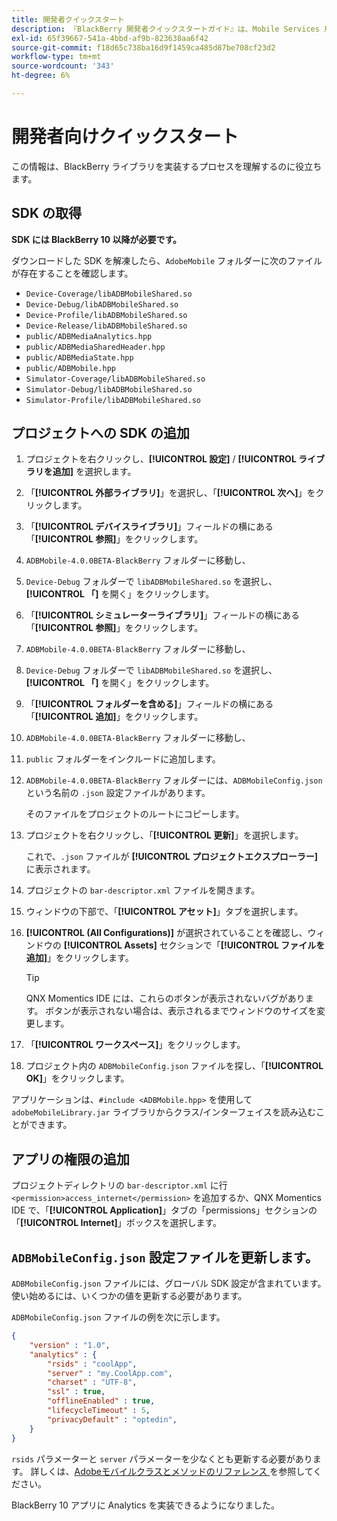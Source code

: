 ```yaml
---
title: 開発者クイックスタート
description: 『BlackBerry 開発者クイックスタートガイド』は、Mobile Services 用の BlackBerry ライブラリを実装するプロセスを理解するのに役立ちます。
exl-id: 65f39667-541a-4bbd-af9b-823638aa6f42
source-git-commit: f18d65c738ba16d9f1459ca485d87be708cf23d2
workflow-type: tm+mt
source-wordcount: '343'
ht-degree: 6%

---
```


# 開発者向けクイックスタート

この情報は、BlackBerry ライブラリを実装するプロセスを理解するのに役立ちます。

## SDK の取得

**SDK には BlackBerry 10 以降が必要です。**

ダウンロードした SDK を解凍したら、`AdobeMobile` フォルダーに次のファイルが存在することを確認します。

* `Device-Coverage/libADBMobileShared.so`
* `Device-Debug/libADBMobileShared.so`
* `Device-Profile/libADBMobileShared.so`
* `Device-Release/libADBMobileShared.so`
* `public/ADBMediaAnalytics.hpp`
* `public/ADBMediaSharedHeader.hpp`
* `public/ADBMediaState.hpp`
* `public/ADBMobile.hpp`
* `Simulator-Coverage/libADBMobileShared.so`
* `Simulator-Debug/libADBMobileShared.so`
* `Simulator-Profile/libADBMobileShared.so`

## プロジェクトへの SDK の追加

1. プロジェクトを右クリックし、**[!UICONTROL 設定]** / **[!UICONTROL ライブラリを追加]** を選択します。
1. 「**[!UICONTROL 外部ライブラリ]**」を選択し、「**[!UICONTROL 次へ]**」をクリックします。
1. 「**[!UICONTROL デバイスライブラリ]**」フィールドの横にある「**[!UICONTROL 参照]**」をクリックします。
1. `ADBMobile-4.0.0BETA-BlackBerry` フォルダーに移動し、
1. `Device-Debug` フォルダーで `libADBMobileShared.so` を選択し、**[!UICONTROL 「]** を開く」をクリックします。
1. 「**[!UICONTROL シミュレーターライブラリ]**」フィールドの横にある「**[!UICONTROL 参照]**」をクリックします。
1. `ADBMobile-4.0.0BETA-BlackBerry` フォルダーに移動し、
1. `Device-Debug` フォルダーで `libADBMobileShared.so` を選択し、**[!UICONTROL 「]** を開く」をクリックします。
1. 「**[!UICONTROL フォルダーを含める]**」フィールドの横にある「**[!UICONTROL 追加]**」をクリックします。
1. `ADBMobile-4.0.0BETA-BlackBerry` フォルダーに移動し、
1. `public` フォルダーをインクルードに追加します。
1. `ADBMobile-4.0.0BETA-BlackBerry` フォルダーには、`ADBMobileConfig.json` という名前の `.json` 設定ファイルがあります。

   そのファイルをプロジェクトのルートにコピーします。
1. プロジェクトを右クリックし、「**[!UICONTROL 更新]**」を選択します。

   これで、`.json` ファイルが **[!UICONTROL プロジェクトエクスプローラー]** に表示されます。
1. プロジェクトの `bar-descriptor.xml` ファイルを開きます。
1. ウィンドウの下部で、「**[!UICONTROL アセット]**」タブを選択します。
1. **[!UICONTROL (All Configurations)]** が選択されていることを確認し、ウィンドウの **[!UICONTROL Assets]** セクションで「**[!UICONTROL ファイルを追加]**」をクリックします。
   >[!TIP]
   >
   >QNX Momentics IDE には、これらのボタンが表示されないバグがあります。 ボタンが表示されない場合は、表示されるまでウィンドウのサイズを変更します。

1. 「**[!UICONTROL ワークスペース]**」をクリックします。
1. プロジェクト内の `ADBMobileConfig.json` ファイルを探し、「**[!UICONTROL OK]**」をクリックします。

アプリケーションは、`#include <ADBMobile.hpp>` を使用して `adobeMobileLibrary.jar` ライブラリからクラス/インターフェイスを読み込むことができます。

## アプリの権限の追加

プロジェクトディレクトリの `bar-descriptor.xml` に行 `<permission>access_internet</permission>` を追加するか、QNX Momentics IDE で、「**[!UICONTROL Application]**」タブの「permissions」セクションの「**[!UICONTROL Internet]**」ボックスを選択します。

## `ADBMobileConfig.json` 設定ファイルを更新します。

`ADBMobileConfig.json` ファイルには、グローバル SDK 設定が含まれています。 使い始めるには、いくつかの値を更新する必要があります。

`ADBMobileConfig.json` ファイルの例を次に示します。

```json
{
    "version" : "1.0",
    "analytics" : {
        "rsids" : "coolApp",
        "server" : "my.CoolApp.com",
        "charset" : "UTF-8",
        "ssl" : true,
        "offlineEnabled" : true,
        "lifecycleTimeout" : 5,
        "privacyDefault" : "optedin",
    }
}
```

`rsids` パラメーターと `server` パラメーターを少なくとも更新する必要があります。 詳しくは、[Adobeモバイルクラスとメソッドのリファレンス ](/help/blackberry/methods.md) を参照してください。

BlackBerry 10 アプリに Analytics を実装できるようになりました。
